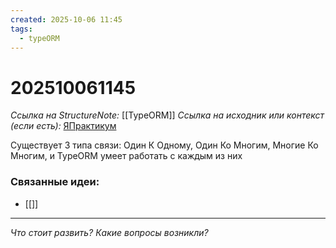 ```yaml
---
created: 2025-10-06 11:45
tags:
  - typeORM
---
```

# 202510061145
*Ссылка на StructureNote:* [[TypeORM]]
*Ссылка на исходник или контекст (если есть):* [ЯПрактикум](https://practicum.yandex.ru/learn/backend-nodejs/courses/a4214ab0-2146-4152-b90e-651bf4c7ca5e/sprints/564244/topics/104f2765-a9c9-4617-8a5e-f21b675cf9b3/lessons/66392f72-0cb8-4373-984b-ada4c806cb74/)

Существует 3 типа связи: Один К Одному, Один Ко Многим, Многие Ко Многим, и TypeORM умеет работать с каждым из них
### Связанные идеи:
* [[]]
---

*Что стоит развить? Какие вопросы возникли?*
